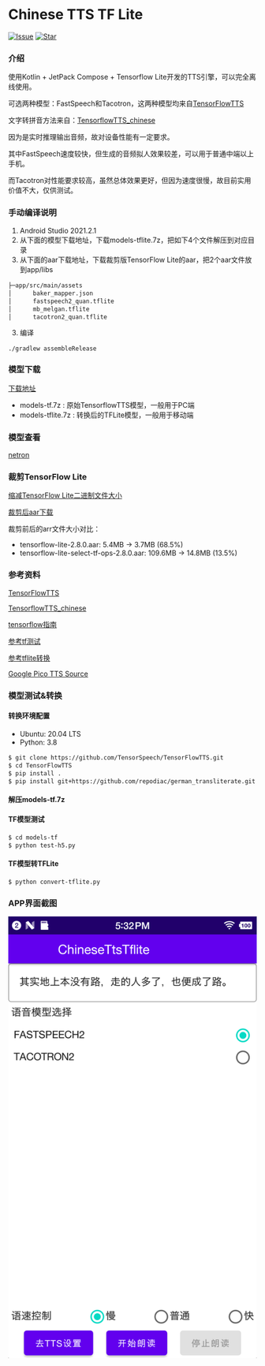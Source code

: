 # Chinese TTS TF Lite

[![Issue](https://img.shields.io/github/issues/benjaminwan/ChineseTtsTflite.svg)](https://github.com/benjaminwan/ChineseTtsTflite/issues)
[![Star](https://img.shields.io/github/stars/benjaminwan/ChineseTtsTflite.svg)](https://github.com/benjaminwan/ChineseTtsTflite)

### 介绍

使用Kotlin + JetPack Compose + Tensorflow Lite开发的TTS引擎，可以完全离线使用。

可选两种模型：FastSpeech和Tacotron，这两种模型均来自[TensorFlowTTS](https://github.com/TensorSpeech/TensorFlowTTS)

文字转拼音方法来自：[TensorflowTTS_chinese](https://github.com/tatans-coder/TensorflowTTS_chinese)

因为是实时推理输出音频，故对设备性能有一定要求。

其中FastSpeech速度较快，但生成的音频拟人效果较差，可以用于普通中端以上手机。

而Tacotron对性能要求较高，虽然总体效果更好，但因为速度很慢，故目前实用价值不大，仅供测试。

### 手动编译说明

1. Android Studio 2021.2.1
2. 从下面的模型下载地址，下载models-tflite.7z，把如下4个文件解压到对应目录
3. 从下面的aar下载地址，下载裁剪版TensorFlow Lite的aar，把2个aar文件放到app/libs

```
├─app/src/main/assets
│      baker_mapper.json
│      fastspeech2_quan.tflite
│      mb_melgan.tflite
│      tacotron2_quan.tflite
   ```

3. 编译

```shell
./gradlew assembleRelease
```

### 模型下载

[下载地址](https://github.com/benjaminwan/ChineseTtsTflite/releases/tag/init)

- models-tf.7z : 原始TensorflowTTS模型，一般用于PC端
- models-tflite.7z : 转换后的TFLite模型，一般用于移动端

### 模型查看

[netron](https://github.com/lutzroeder/netron/releases)

### 裁剪TensorFlow Lite

[缩减TensorFlow Lite二进制文件大小](https://tensorflow.google.cn/lite/guide/reduce_binary_size)

[裁剪后aar下载](https://github.com/benjaminwan/ChineseTtsTflite/releases/tag/init)

裁剪前后的arr文件大小对比：
* tensorflow-lite-2.8.0.aar: 5.4MB -> 3.7MB (68.5%)
* tensorflow-lite-select-tf-ops-2.8.0.aar: 109.6MB -> 14.8MB (13.5%)

### 参考资料

[TensorFlowTTS](https://github.com/TensorSpeech/TensorFlowTTS)

[TensorflowTTS_chinese](https://github.com/tatans-coder/TensorflowTTS_chinese)

[tensorflow指南](https://www.tensorflow.org/lite/guide/android)

[参考tf测试](https://colab.research.google.com/drive/1YpSHRBRPBI7cnTkQn1UcVTWEQVbsUm1S?usp=sharing)

[参考tflite转换](https://colab.research.google.com/drive/1Ma3MIcSdLsOxqOKcN1MlElncYMhrOg3J?usp=sharing)

[Google Pico TTS Source](https://android.googlesource.com/platform/external/svox/)

### 模型测试&转换

#### 转换环境配置

- Ubuntu: 20.04 LTS
- Python: 3.8

```shell
$ git clone https://github.com/TensorSpeech/TensorFlowTTS.git
$ cd TensorFlowTTS
$ pip install .
$ pip install git+https://github.com/repodiac/german_transliterate.git
```

#### 解压models-tf.7z

#### TF模型测试

```shell
$ cd models-tf
$ python test-h5.py
```

#### TF模型转TFLite

```shell
$ python convert-tflite.py
```

### APP界面截图

![avatar](./fastlane/metadata/android/en-US/images/phoneScreenshots/1.png)
